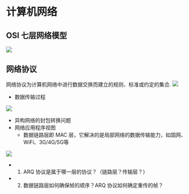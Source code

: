 # 计算机网络

## OSI 七层网络模型
<img src="img/osi.png">


## 网络协议

网络协议为计算机网络中进行数据交换而建立的规则、标准或约定的集合.
<img src="img/protocol.png">
+ 数据传输过程
<img src="img/network_transfer.png">

+ 异构网络的封包转换问题
+ 网络应用程序视图
    - 数据链路层即 MAC 层，它解决的是局部网络的数据传输能力，如固网、WiFi、3G/4G/5G等
<img src="img/network_platform.png">


- 1. ARQ 协议是属于哪一层的协议？（链路层？传输层？）
- 2. 数据链路层如何确保帧的顺序？ARQ 协议如何确定重传的帧？